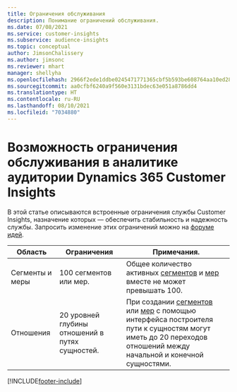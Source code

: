 ```yaml
---
title: Ограничения обслуживания
description: Понимание ограничений обслуживания.
ms.date: 07/08/2021
ms.service: customer-insights
ms.subservice: audience-insights
ms.topic: conceptual
author: JimsonChalissery
ms.author: jimsonc
ms.reviewer: mhart
manager: shellyha
ms.openlocfilehash: 2966f2ede1ddbe0245471771365cbf5b593be608764aa10ed28d962c52bb8067
ms.sourcegitcommit: aa0cfbf6240a9f560e3131bdec63e051a8786dd4
ms.translationtype: HT
ms.contentlocale: ru-RU
ms.lasthandoff: 08/10/2021
ms.locfileid: "7034880"
---
```

# <a name="service-limits-in-dynamics-365-customer-insights-audience-insights-capability"></a>Возможность ограничения обслуживания в аналитике аудитории Dynamics 365 Customer Insights

В этой статье описываются встроенные ограничения службы Customer Insights, назначение которых — обеспечить стабильность и надежность службы. Запросить изменение этих ограничений можно на [форуме идей](https://go.microsoft.com/fwlink/?linkid=2074172). 
 
| Область  | Ограничения  | Примечания. |
|-------------|---------------------------------------------------------------------|---------------------------------------------------------------------|
| Сегменты и меры | 100 сегментов или мер. | Общее количество активных [сегментов](segments.md) и [мер](measures.md) вместе не может превышать 100.  |
| Отношения | 20 уровней глубины отношений в путях сущностей. | При создании [сегментов](segments.md) или [мер](measures.md) с помощью интерфейса построителя пути к сущностям могут иметь до 20 переходов отношений между начальной и конечной сущностями.  |


[!INCLUDE[footer-include](../includes/footer-banner.md)]